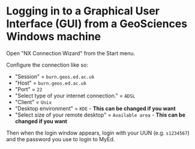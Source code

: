 # Logging in to a Graphical User Interface (GUI) from a GeoSciences Windows machine

Open "NX Connection Wizard" from the Start menu.

Configure the connection like so:

- "Session" = `burn.geos.ed.ac.uk`
- "Host" = `burn.geos.ed.ac.uk`
- "Port" = `22`
- "Select type of your internet connection." = `ADSL`
- "Client" = `Unix`
- "Desktop environment" = `KDE` - __This can be changed if you want__
- "Select size of your remote desktop" = `Available area` - __This can be changed if you want__

Then when the login window appears, login with your UUN (e.g. `s1234567`) and the password you use to login to MyEd.
